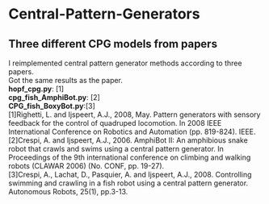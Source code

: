 # Central-Pattern-Generators
## Three different CPG models from papers  
I reimplemented central pattern generator methods according to three papers.  
Got the same results as the paper.  
**hopf_cpg.py**: [1]  
**cpg_fish_AmphiBot.py**: [2]  
**CPG_fish_BoxyBot.py**:[3]  
[1]Righetti, L. and Ijspeert, A.J., 2008, May. Pattern generators with sensory feedback for the control of quadruped locomotion. In 2008 IEEE International Conference on Robotics and Automation (pp. 819-824). IEEE.  
[2]Crespi, A. and Ijspeert, A.J., 2006. AmphiBot II: An amphibious snake robot that crawls and swims using a central pattern generator. In Proceedings of the 9th international conference on climbing and walking robots (CLAWAR 2006) (No. CONF, pp. 19-27).  
[3]Crespi, A., Lachat, D., Pasquier, A. and Ijspeert, A.J., 2008. Controlling swimming and crawling in a fish robot using a central pattern generator. Autonomous Robots, 25(1), pp.3-13.  

